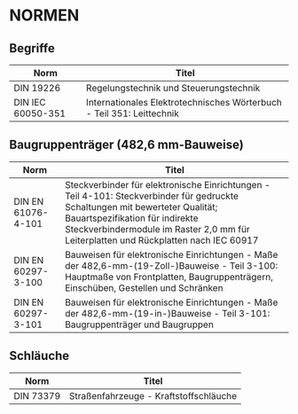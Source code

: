 # NORMEN

## Begriffe
| Norm               | Titel |
|--------------------|-------|
| DIN 19226          | Regelungstechnik und Steuerungstechnik |
| DIN IEC 60050-351  | Internationales Elektrotechnisches Wörterbuch - Teil 351: Leittechnik |

## Baugruppenträger (482,6 mm-Bauweise)
| Norm               | Titel |
|--------------------|-------|
| DIN EN 61076-4-101 | Steckverbinder für elektronische Einrichtungen - Teil 4-101: Steckverbinder für gedruckte Schaltungen mit bewerteter Qualität; Bauartspezifikation für indirekte Steckverbindermodule im Raster 2,0 mm für Leiterplatten und Rückplatten nach IEC 60917 |
| DIN EN 60297-3-100 | Bauweisen für elektronische Einrichtungen - Maße der 482,6-mm-(19-Zoll-)Bauweise - Teil 3-100: Hauptmaße von Frontplatten, Baugruppenträgern, Einschüben, Gestellen und Schränken |
| DIN EN 60297-3-101 | Bauweisen für elektronische Einrichtungen - Maße der 482,6-mm-(19-in-)Bauweise - Teil 3-101: Baugruppenträger und Baugruppen |

## Schläuche
| Norm               | Titel |
|--------------------|-------|
| DIN 73379          | Straßenfahrzeuge - Kraftstoffschläuche |
